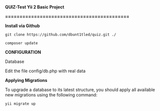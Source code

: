 **QUIZ-Test Yii 2 Basic Project**

**===========================================**


**Install via Github**

`git clone https://github.com/dbunt1tled/quiz.git ./`

`composer update`

**CONFIGURATION**

Database

Edit the file config/db.php with real data

**Applying Migrations**

To upgrade a database to its latest structure, you should apply all available new migrations using the following command:

`yii migrate up`

